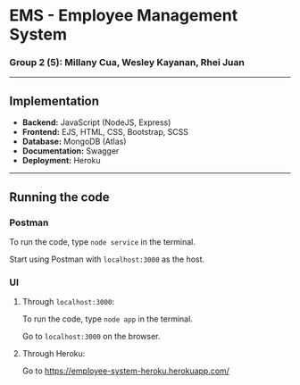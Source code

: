 # EMS - Employee Management System

### Group 2 (5): Millany Cua, Wesley Kayanan, Rhei Juan
---

## Implementation
- **Backend:** JavaScript (NodeJS, Express)
- **Frontend:** EJS, HTML, CSS, Bootstrap, SCSS
- **Database:** MongoDB (Atlas)
- **Documentation:** Swagger
- **Deployment:** Heroku

---

## Running the code
### Postman

To run the code, type `node service` in the terminal.

Start using Postman with `localhost:3000` as the host.

### UI

1. Through `localhost:3000`:

    To run the code, type `node app` in the terminal.

    Go to `localhost:3000` on the browser.
    
2. Through Heroku:

    Go to https://employee-system-heroku.herokuapp.com/